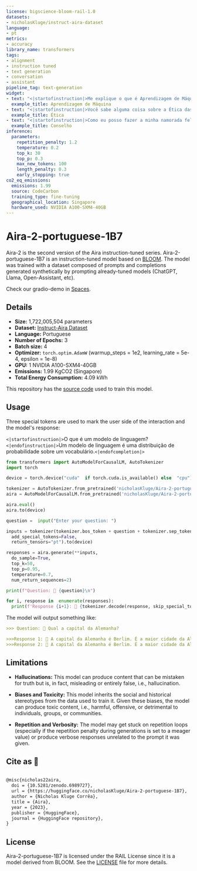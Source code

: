 ```yaml
---
license: bigscience-bloom-rail-1.0
datasets:
- nicholasKluge/instruct-aira-dataset
language:
- pt
metrics:
- accuracy
library_name: transformers
tags:
- alignment
- instruction tuned
- text generation
- conversation
- assistant
pipeline_tag: text-generation
widget:
- text: "<|startofinstruction|>Me explique o que é Aprendizagem de Máquina?<|endofinstruction|>"
  example_title: Aprendizagem de Máquina
- text: "<|startofinstruction|>Você sabe alguma coisa sobre a Ética das Virtudes?<|endofinstruction|>"
  example_title: Ética
- text: "<|startofinstruction|>Como eu posso fazer a minha namorada feliz?<|endofinstruction|>"
  example_title: Conselho
inference:
  parameters:
    repetition_penalty: 1.2
    temperature: 0.2
    top_k: 30
    top_p: 0.3
    max_new_tokens: 100
    length_penalty: 0.3
    early_stopping: true
co2_eq_emissions:
  emissions: 1.99
  source: CodeCarbon
  training_type: fine-tuning
  geographical_location: Singapore
  hardware_used: NVIDIA A100-SXM4-40GB
---
```

# Aira-2-portuguese-1B7

Aira-2 is the second version of the Aira instruction-tuned series. Aira-2-portuguese-1B7 is an instruction-tuned model based on [BLOOM](https://huggingface.co/bigscience/bloom-1b7). The model was trained with a dataset composed of prompts and completions generated synthetically by prompting already-tuned models (ChatGPT, Llama, Open-Assistant, etc).

Check our gradio-demo in [Spaces](https://huggingface.co/spaces/nicholasKluge/Aira-Demo-Portuguese).

## Details

- **Size:** 1,722,005,504 parameters
- **Dataset:** [Instruct-Aira Dataset](https://huggingface.co/datasets/nicholasKluge/instruct-aira-dataset)
- **Language:** Portuguese
- **Number of Epochs:** 3
- **Batch size:** 4
- **Optimizer:** `torch.optim.AdamW` (warmup_steps = 1e2, learning_rate = 5e-4, epsilon = 1e-8)
- **GPU:** 1 NVIDIA A100-SXM4-40GB
- **Emissions:** 1.99 KgCO2 (Singapore)
- **Total Energy Consumption:** 4.09 kWh

This repository has the [source code](https://github.com/Nkluge-correa/Aira) used to train this model.

## Usage

Three special tokens are used to mark the user side of the interaction and the model's response:

`<|startofinstruction|>`O que é um modelo de linguagem?`<|endofinstruction|>`Um modelo de linguagem é uma distribuição de probabilidade sobre um vocabulário.`<|endofcompletion|>`

```python
from transformers import AutoModelForCausalLM, AutoTokenizer
import torch

device = torch.device("cuda"  if torch.cuda.is_available() else  "cpu")

tokenizer = AutoTokenizer.from_pretrained('nicholasKluge/Aira-2-portuguese-1B7')
aira = AutoModelForCausalLM.from_pretrained('nicholasKluge/Aira-2-portuguese-1B7')

aira.eval()
aira.to(device)

question =  input("Enter your question: ")

inputs = tokenizer(tokenizer.bos_token + question + tokenizer.sep_token,
  add_special_tokens=False,
  return_tensors="pt").to(device)

responses = aira.generate(**inputs,
  do_sample=True,
  top_k=50,
  top_p=0.95,
  temperature=0.7,
  num_return_sequences=2)

print(f"Question: 👤 {question}\n")

for i, response in  enumerate(responses):
  print(f'Response {i+1}: 🤖 {tokenizer.decode(response, skip_special_tokens=True).replace(question, "")}')
```

The model will output something like:

```markdown
>>> Question: 👤 Qual a capital da Alemanha?

>>>Response 1: 🤖 A capital da Alemanha é Berlim. É a maior cidade da Alemanha e serve como centro administrativo, cultural e político da Alemanha.
>>>Response 2: 🤖 A capital da Alemanha é Berlim. É a maior cidade da Alemanha e serve como centro administrativo, cultural e político da Alemanha.
```

## Limitations

- **Hallucinations:** This model can produce content that can be mistaken for truth but is, in fact, misleading or entirely false, i.e., hallucination.

- **Biases and Toxicity:** This model inherits the social and historical stereotypes from the data used to train it. Given these biases, the model can produce toxic content, i.e., harmful, offensive, or detrimental to individuals, groups, or communities.

- **Repetition and Verbosity:** The model may get stuck on repetition loops (especially if the repetition penalty during generations is set to a meager value) or produce verbose responses unrelated to the prompt it was given.

## Cite as 🤗

```latex

@misc{nicholas22aira,
  doi = {10.5281/zenodo.6989727},
  url = {https://huggingface.co/nicholasKluge/Aira-2-portuguese-1B7},
  author = {Nicholas Kluge Corrêa},
  title = {Aira},
  year = {2023},
  publisher = {HuggingFace},
  journal = {HuggingFace repository},
}

```

## License

Aira-2-portuguese-1B7 is licensed under the RAIL License since it is a model derived from BLOOM. See the [LICENSE](LICENSE) file for more details.
